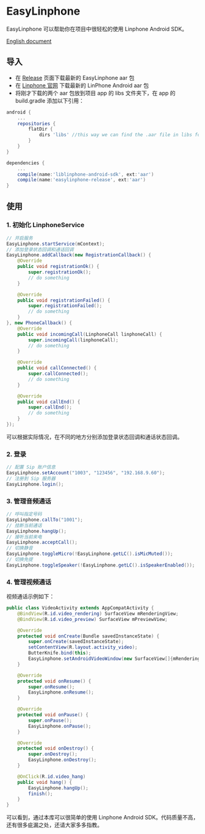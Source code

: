 # EasyLinphone
EasyLinphone 可以帮助你在项目中很轻松的使用 Linphone Android SDK。

[English document](https://github.com/xcy396/EasyLinphone/blob/master/README.md)

## 导入
* 在 [Release](https://github.com/forever4313/EasyLinphone/releases) 页面下载最新的 EasyLinphone aar 包
* 在 [Linphone 官网](http://www.linphone.org/technical-corner/liblinphone/downloads) 下载最新的 LinPhone Android aar 包
* 将刚才下载的两个 aar 包放到项目 app 的 libs 文件夹下，在 app 的 build.gradle 添加以下引用：

```groovy
android {
	...
	repositories {
	    flatDir {
	        dirs 'libs' //this way we can find the .aar file in libs folder
	    }
	}
}

dependencies {
	...
	compile(name:'liblinphone-android-sdk', ext:'aar')
	compile(name:'easylinphone-release', ext:'aar')
}
```

## 使用
### 1. 初始化 LinphoneService

```java
// 开启服务
EasyLinphone.startService(mContext);
// 添加登录状态回调和通话回调
EasyLinphone.addCallback(new RegistrationCallback() {
    @Override
    public void registrationOk() {
        super.registrationOk();
        // do something
    }

    @Override
    public void registrationFailed() {
        super.registrationFailed();
        // do something
    }
}, new PhoneCallback() {
    @Override
    public void incomingCall(LinphoneCall linphoneCall) {
        super.incomingCall(linphoneCall);
        // do something
    }

    @Override
    public void callConnected() {
        super.callConnected();
        // do something
    }

    @Override
    public void callEnd() {
        super.callEnd();
        // do something
    }
});
```

可以根据实际情况，在不同的地方分别添加登录状态回调和通话状态回调。

### 2. 登录

```java
// 配置 Sip 账户信息
EasyLinphone.setAccount("1003", "123456", "192.168.9.60");
// 注册到 Sip 服务器
EasyLinphone.login();
```

### 3. 管理音频通话

```java
// 呼叫指定号码
EasyLinphone.callTo("1001");
// 挂断当前通话
EasyLinphone.hangUp();
// 接听当前来电
EasyLinphone.acceptCall();
// 切换静音
EasyLinphone.toggleMicro(!EasyLinphone.getLC().isMicMuted());
// 切换免提
EasyLinphone.toggleSpeaker(!EasyLinphone.getLC().isSpeakerEnabled());
```

### 4. 管理视频通话

视频通话示例如下：

```java
public class VideoActivity extends AppCompatActivity {
    @BindView(R.id.video_rendering) SurfaceView mRenderingView;
    @BindView(R.id.video_preview) SurfaceView mPreviewView;

    @Override
    protected void onCreate(Bundle savedInstanceState) {
        super.onCreate(savedInstanceState);
        setContentView(R.layout.activity_video);
        ButterKnife.bind(this);
        EasyLinphone.setAndroidVideoWindow(new SurfaceView[]{mRenderingView}, new SurfaceView[]{mPreviewView});
    }

    @Override
    protected void onResume() {
        super.onResume();
        EasyLinphone.onResume();
    }

    @Override
    protected void onPause() {
        super.onPause();
        EasyLinphone.onPause();
    }

    @Override
    protected void onDestroy() {
        super.onDestroy();
        EasyLinphone.onDestroy();
    }

    @OnClick(R.id.video_hang)
    public void hang() {
        EasyLinphone.hangUp();
        finish();
    }
}
```

可以看到，通过本库可以很简单的使用 Linphone Android SDK。代码质量不高，还有很多疵漏之处，还请大家多多指教。
